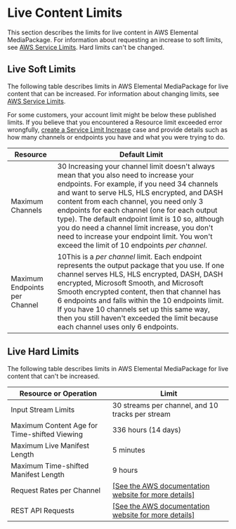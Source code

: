 # Live Content Limits<a name="limits-live"></a>

This section describes the limits for live content in AWS Elemental MediaPackage\. For information about requesting an increase to soft limits, see [AWS Service Limits](https://docs.aws.amazon.com/general/latest/gr/aws_service_limits.html)\. Hard limits can't be changed\.

## Live Soft Limits<a name="soft-limits"></a>

The following table describes limits in AWS Elemental MediaPackage for live content that can be increased\. For information about changing limits, see [AWS Service Limits](https://docs.aws.amazon.com/general/latest/gr/aws_service_limits.html)\. 

For some customers, your account limit might be below these published limits\. If you believe that you encountered a Resource limit exceeded error wrongfully, [create a Service Limit Increase](https://console.aws.amazon.com/support/v1#/case/create) case and provide details such as how many channels or endpoints you have and what you were trying to do\.


| Resource | Default Limit | 
| --- | --- | 
| Maximum Channels | 30 Increasing your channel limit doesn't always mean that you also need to increase your endpoints\. For example, if you need 34 channels and want to serve HLS, HLS encrypted, and DASH content from each channel, you need only 3 endpoints for each channel \(one for each output type\)\. The default endpoint limit is 10 so, although you do need a channel limit increase, you don't need to increase your endpoint limit\. You won't exceed the limit of 10 endpoints *per channel*\.  | 
| Maximum Endpoints per Channel | 10This is a *per channel* limit\. Each endpoint represents the output package that you use\. If one channel serves HLS, HLS encrypted, DASH, DASH encrypted, Microsoft Smooth, and Microsoft Smooth encrypted content, then that channel has 6 endpoints and falls within the 10 endpoints limit\. If you have 10 channels set up this same way, then you still haven't exceeded the limit because each channel uses only 6 endpoints\. | 

## Live Hard Limits<a name="hard-limits"></a>

The following table describes limits in AWS Elemental MediaPackage for live content that can't be increased\.


| Resource or Operation | Limit | 
| --- | --- | 
| Input Stream Limits | 30 streams per channel, and 10 tracks per stream | 
| Maximum Content Age for Time\-shifted Viewing | 336 hours \(14 days\) | 
| Maximum Live Manifest Length | 5 minutes | 
| Maximum Time\-shifted Manifest Length | 9 hours | 
| Request Rates per Channel |  [\[See the AWS documentation website for more details\]](http://docs.aws.amazon.com/mediapackage/latest/ug/limits-live.html)  | 
| REST API Requests |  [\[See the AWS documentation website for more details\]](http://docs.aws.amazon.com/mediapackage/latest/ug/limits-live.html)  | 